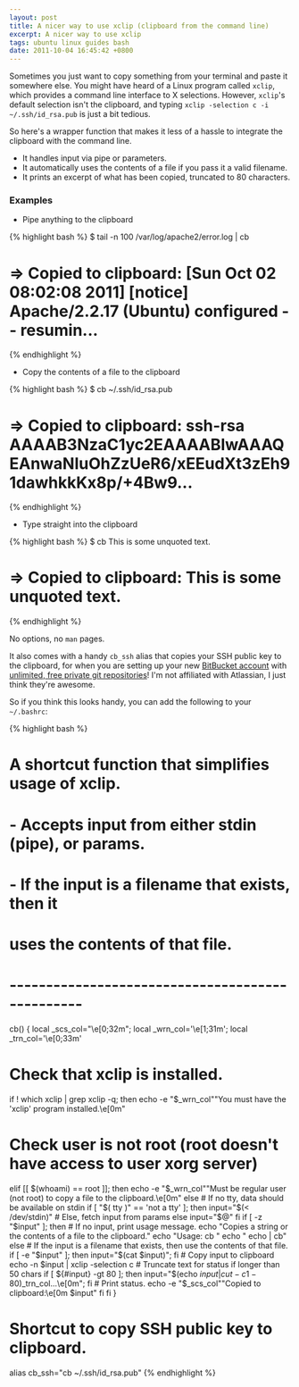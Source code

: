 ```yaml
---
layout: post
title: A nicer way to use xclip (clipboard from the command line)
excerpt: A nicer way to use xclip
tags: ubuntu linux guides bash
date: 2011-10-04 16:45:42 +0800
---
```


Sometimes you just want to copy something from your terminal and paste it somewhere else.
You might have heard of a Linux program called <code>xclip</code>, which provides a command line
interface to X selections.
However, <code>xclip</code>'s default selection isn't the clipboard,
and typing <code>xclip -selection c -i ~/.ssh/id_rsa.pub<file></code> is just a bit tedious.

So here's a wrapper function that makes it less of a hassle
to integrate the clipboard with the command line.

* It handles input via pipe or parameters.
* It automatically uses the contents of a file if you pass it a valid filename.
* It prints an excerpt of what has been copied, truncated to 80 characters.

### Examples

* Pipe anything to the clipboard

{% highlight bash %}
$ tail -n 100 /var/log/apache2/error.log | cb
# => Copied to clipboard: [Sun Oct 02 08:02:08 2011] [notice] Apache/2.2.17 (Ubuntu) configured -- resumin...
{% endhighlight %}

* Copy the contents of a file to the clipboard

{% highlight bash %}
$ cb ~/.ssh/id_rsa.pub
# => Copied to clipboard: ssh-rsa AAAAB3NzaC1yc2EAAAABIwAAAQEAnwaNIuOhZzUeR6/xEEudXt3zEh91dawhkkKx8p/+4Bw9...
{% endhighlight %}

* Type straight into the clipboard

{% highlight bash %}
$ cb This is some unquoted text.
# => Copied to clipboard: This is some unquoted text.
{% endhighlight %}


No options, no <code>man</code> pages.

It also comes with a handy <code>cb_ssh</code> alias that copies your SSH public key to the clipboard,
for when you are setting up your new [BitBucket account](https://bitbucket.org)
with [unlimited, free private git repositories](http://blog.bitbucket.org/2011/10/03/bitbucket-now-rocks-git/)!
I'm not affiliated with Atlassian, I just think they're awesome.

So if you think this looks handy, you can add the following to your <code>~/.bashrc</code>:

{% highlight bash %}
# A shortcut function that simplifies usage of xclip.
# - Accepts input from either stdin (pipe), or params.
# - If the input is a filename that exists, then it
#   uses the contents of that file.
# ------------------------------------------------
cb() {
  local _scs_col="\e[0;32m"; local _wrn_col='\e[1;31m'; local _trn_col='\e[0;33m'
  # Check that xclip is installed.
  if ! which xclip | grep xclip -q; then
    echo -e "$_wrn_col""You must have the 'xclip' program installed.\e[0m"
  # Check user is not root (root doesn't have access to user xorg server)
  elif [[ $(whoami) == root ]]; then
    echo -e "$_wrn_col""Must be regular user (not root) to copy a file to the clipboard.\e[0m"
  else
    # If no tty, data should be available on stdin
    if [ "$( tty )" == 'not a tty' ]; then
      input="$(< /dev/stdin)"
    # Else, fetch input from params
    else
      input="$@"
    fi
    if [ -z "$input" ]; then  # If no input, print usage message.
      echo "Copies a string or the contents of a file to the clipboard."
      echo "Usage: cb <string or file>"
      echo "       echo <string or file> | cb"
    else
      # If the input is a filename that exists, then use the contents of that file.
      if [ -e "$input" ]; then input="$(cat $input)"; fi
      # Copy input to clipboard
      echo -n $input | xclip -selection c
      # Truncate text for status if longer than 50 chars
      if [ ${#input} -gt 80 ]; then input="$(echo $input | cut -c1-80)$_trn_col...\e[0m"; fi
      # Print status.
      echo -e "$_scs_col""Copied to clipboard:\e[0m $input"
    fi
  fi
}
# Shortcut to copy SSH public key to clipboard.
alias cb_ssh="cb ~/.ssh/id_rsa.pub"
{% endhighlight %}

